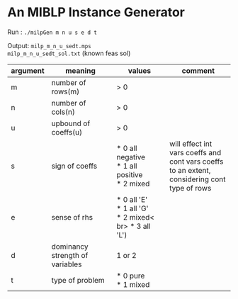 # An MIBLP Instance Generator 

Run   : `./milpGen m n u s e d t`

Output: `milp_m_n_u_sedt.mps` <br>
        `milp_m_n_u_sedt_sol.txt` (known feas sol)


| argument | meaning | values | comment |
| -------- | ------- | ------ | ------- |
| m | number of rows(m) | > 0 | |
| n | number of cols(n) | > 0 | |
| u |upbound of coeffs(u) | > 0 | |
| s | sign of coeffs | * 0 all negative <br> * 1 all positive <br> * 2 mixed | will effect int vars coeffs and <br> cont vars coeffs to an extent,<br> considering cont type of rows |
| e | sense of rhs | * 0 all 'E' <br> * 1 all 'G' <br> * 2 mixed< br> * 3 all 'L') |
| d | dominancy strength of variables| 1 or 2 | | 
| t | type of problem | * 0 pure <br> * 1 mixed | |

